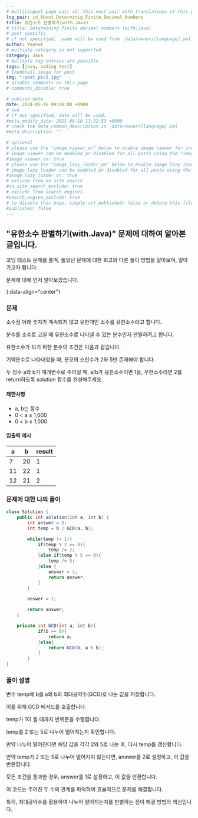 ```yaml
---
# multilingual page pair id, this must pair with translations of this page. (This name must be unique)
lng_pair: id_About_Determinig_Finite_Decimal_Numbers
title: 유한소수 판별하기(with.Java)
# title: Determining finite decimal numbers (with.Java)
# post specific
# if not specified, .name will be used from _data/owner/[language].yml
author: Yeonuk
# multiple category is not supported
category: Java
# multiple tag entries are possible
tags: [java, coding test]
# thumbnail image for post
img: ":post_pic1.jpg"
# disable comments on this page
# comments_disable: true

# publish date
date: 2024-05-16 09:00:00 +0900
# seo
# if not specified, date will be used.
#meta_modify_date: 2021-08-10 11:32:53 +0900
# check the meta_common_description in _data/owner/[language].yml
#meta_description: ""

# optional
# please use the "image_viewer_on" below to enable image viewer for individual pages or posts (_posts/ or [language]/_posts folders).
# image viewer can be enabled or disabled for all posts using the "image_viewer_posts: true" setting in _data/conf/main.yml.
#image_viewer_on: true
# please use the "image_lazy_loader_on" below to enable image lazy loader for individual pages or posts (_posts/ or [language]/_posts folders).
# image lazy loader can be enabled or disabled for all posts using the "image_lazy_loader_posts: true" setting in _data/conf/main.yml.
#image_lazy_loader_on: true
# exclude from on site search
#on_site_search_exclude: true
# exclude from search engines
#search_engine_exclude: true
# to disable this page, simply set published: false or delete this file
#published: false
---
```


<!-- outline-start -->

## "유한소수 판별하기(with.Java)" 문제에 대하여 알아본 글입니다.

코딩 테스트 문제를 풀며, 풀었던 문제에 대한 회고와 다른 풀이 방법을 알아보며, 알아가고자 합니다.

문제에 대해 먼저 알아보겠습니다.

{:data-align="center"}

<!-- outline-end -->

### 문제

소수점 아래 숫자가 계속되지 않고 유한개인 소수를 유한소수라고 합니다.

분수를 소수로 고칠 때 유한소수로 나타낼 수 있는 분수인지 판별하려고 합니다.

유한소수가 되기 위한 분수의 조건은 다음과 같습니다.

기약분수로 나타내었을 때, 분모의 소인수가 2와 5만 존재해야 합니다.

두 정수 a와 b가 매개변수로 주어질 때, a/b가 유한소수이면 1을, 무한소수라면 2를 return하도록 solution 함수를 완성해주세요.

#### 제한사항

- a, b는 정수
- 0 < a ≤ 1,000
- 0 < b ≤ 1,000

#### 입출력 예시

<!-- | lines                     | result |
| ------------------------- | ------ |
| [[0, 1], [2, 5], [3, 9]]  | 2      |
| [[-1, 1], [1, 3], [3, 9]] | 0      |
| [[0, 5], [3, 9], [1, 10]] | 8      | -->

| a   | b   | result |
| --- | --- | ------ |
| 7   | 20  | 1      |
| 11  | 22  | 1      |
| 12  | 21  | 2      |

### 문제에 대한 나의 풀이

```java
class Solution {
    public int solution(int a, int b) {
        int answer = 0;
        int temp = b / GCD(a, b);

        while(temp != 1){
            if(temp % 2 == 0){
                temp /= 2;
            }else if(temp % 5 == 0){
                temp /= 5;
            }else {
                answer = 2;
                return answer;
            }
        }

        answer = 1;

        return answer;
    }

    private int GCD(int a, int b){
            if(b == 0){
                return a;
            }else{
                return GCD(b, a % b);
            }
        }
}
```

### 풀이 설명

변수 temp에 b를 a와 b의 최대공약수(GCD)로 나눈 값을 저장합니다.

이를 위해 GCD 메서드를 호출합니다.

temp가 1이 될 때까지 반복문을 수행합니다.

temp를 2 또는 5로 나누어 떨어지는지 확인합니다.

만약 나누어 떨어진다면 해당 값을 각각 2와 5로 나눈 후, 다시 temp를 갱신합니다.

만약 temp가 2 또는 5로 나누어 떨어지지 않는다면, answer를 2로 설정하고, 이 값을 반환합니다.

모든 조건을 통과한 경우, answer를 1로 설정하고, 이 값을 반환합니다.

이 코드는 주어진 두 수의 관계를 파악하여 효율적으로 문제를 해결합니다.

특히, 최대공약수를 활용하여 나누어 떨어지는지를 판별하는 점이 해결 방법의 핵심입니다.
